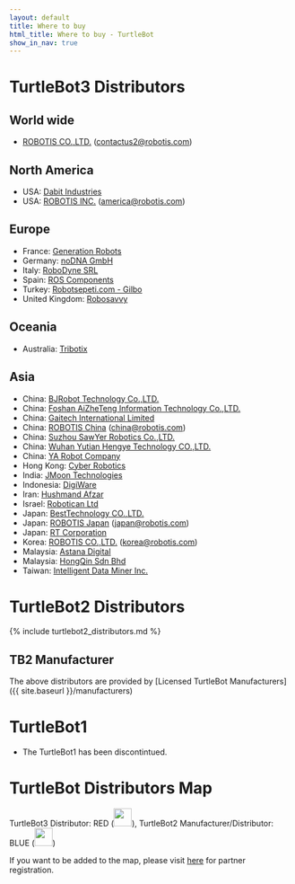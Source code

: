 ```yaml
---
layout: default
title: Where to buy
html_title: Where to buy - TurtleBot
show_in_nav: true
---
```

# TurtleBot3 Distributors

## World wide
- <a href="http://en.robotis.com/index/product.php?cate_code=111510">ROBOTIS CO.,LTD.</a> (contactus2@robotis.com)

## North America
- USA: <a href="https://dabit.industries/collections/turtlebot-3">Dabit Industries</a>
- USA: <a href="http://www.robotis.us/turtlebot-3/">ROBOTIS INC.</a> (america@robotis.com)

## Europe
- France: <a href="https://www.generationrobots.com/fr/recherche?controller=search&orderby=position&orderway=desc&search_query=turtlebot+3&submit_search=">Generation Robots</a>
- Germany: <a href="https://nodna.de/navi.php?qs=turtlebot+3">noDNA GmbH</a>
- Italy: <a href="http://www.robo-dyne.com/en/turtlebot3/">RoboDyne SRL</a>
- Spain: <a href="https://www.roscomponents.com/es/12-robots-moviles">ROS Components</a>
- Turkey: <a href="http://www.robotsepeti.com/turtlebot-3-burger">Robotsepeti.com - Gilbo</a>
- United Kingdom: <a href="https://robosavvy.com/store/turtlebot3.html">Robosavvy</a>

## Oceania
- Australia: <a href="http://www.tribotix.com/Products/Robotis/TB3/TB3.htm">Tribotix</a>

## Asia
- China: <a href="http://www.rosrobot.cn/">BJRobot Technology Co.,LTD.</a>
- China: <a href="http://www.ncnynl.com/turtlebot3.html">Foshan AiZheTeng Information Technology Co.,LTD.</a>
- China: <a href="http://www.gaitech.net/product_detail.asp?id=139&classid=46&nid=3&uid=2">Gaitech International Limited</a>
- China: <a href="http://cn.robotis.com/index/product.php?cate_code=131810">ROBOTIS China</a> (china@robotis.com)
- China: <a href="http://www.softrobtech.com/pr.jsp?keyword=Turtlebot3&_pp=0_312">Suzhou SawYer Robotics Co.,LTD.</a>
- China: <a href="http://www.jingtianrobots.com/page70?product_category=14&brd=1">Wuhan Yutian Hengye Technology CO.,LTD.</a>
- China: <a href="http://ayarobot.com/a/chanpinzhongxin/TurtleBot3/">YA Robot Company</a>
- Hong Kong: <a href="http://www.robotics.com.hk/index.php?option=com_wrapper&Itemid=131">Cyber Robotics</a>
- India: <a href="http://roborium.com/Robots/Turtlebot3">JMoon Technologies</a>
- Indonesia: <a href="http://digiwarestore.com/en/search?controller=search&orderby=position&orderway=desc&search_query=turtlebot3&submit_search=">DigiWare</a>
- Iran: <a href="http://www.pishrobot.com/eng/product-en/turtlebot3/">Hushmand Afzar</a>
- Israel: <a href="http://www.robotican.net/turtlebot-3">Robotican Ltd</a>
- Japan: <a href="http://www.besttechnology.co.jp/modules/news/details.php?bid=140">BestTechnology CO.,LTD.</a>
- Japan: <a href="http://jp.robotis.com/index/product.php?cate_code=111310">ROBOTIS Japan</a> (japan@robotis.com)
- Japan: <a href="https://www.rt-shop.jp/blog/archives/9944">RT Corporation</a>
- Korea: <a href="http://www.robotis.com/shop/list.php?ca_id=104050">ROBOTIS CO.,LTD.</a> (korea@robotis.com)
- Malaysia: <a href="http://www.astanadigital.com/categories/Turtlebot3/255">Astana Digital</a>
- Malaysia: <a href="http://site.robotclub.com.my/main/3150/index.asp?pageid=180634&t=research-robot-platform">HongQin Sdn Bhd</a>
- Taiwan: <a href="http://idminer.com.tw/2017/05/17/may-2017-turtlebot-3-%E6%A9%9F%E5%99%A8%E4%BA%BA%E6%95%99%E8%82%B2%E5%96%AE%E4%BD%8D%E6%97%A9%E9%B3%A5%E5%84%AA%E6%83%A0%E9%A0%90%E8%B3%BC%E7%99%BB%E8%A8%98/">Intelligent Data Miner Inc.</a>


# TurtleBot2 Distributors

{% include turtlebot2_distributors.md %}

## TB2 Manufacturer

The above distributors are provided by [Licensed TurtleBot Manufacturers]({{ site.baseurl }}/manufacturers)

# TurtleBot1

- The TurtleBot1 has been discontintued.

# TurtleBot Distributors Map

TurtleBot3 Distributor: RED (<img id="pin red" src="{{ site.baseurl }}/assets/images/pin_r.png" alt="" height="32px" />), TurtleBot2 Manufacturer/Distributor: BLUE (<img id="pin blue" src="{{ site.baseurl }}/assets/images/pin_b.png" alt="" height="32px" />)

If you want to be added to the map, please visit <a href="{{ site.baseurl }}/partners">here</a> for partner registration.

<script type="text/javascript" src="https://embed.github.com/view/geojson/turtlebot/map/master/Distributors.geojson"></script>
